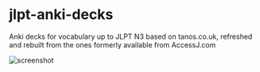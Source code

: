# jlpt-anki-decks
Anki decks for vocabulary up to JLPT N3 based on tanos.co.uk, refreshed and rebuilt from the ones formerly available from AccessJ.com


![screenshot](http://i.imgur.com/ovGbXCB.png)
